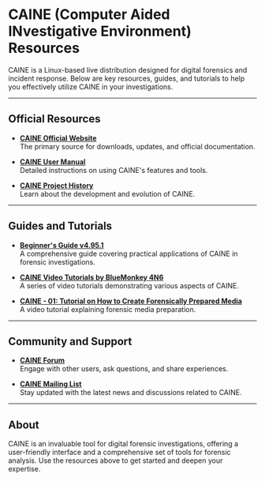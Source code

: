 # CAINE (Computer Aided INvestigative Environment) Resources  

CAINE is a Linux-based live distribution designed for digital forensics and incident response. Below are key resources, guides, and tutorials to help you effectively utilize CAINE in your investigations.  

---

## Official Resources  

- **[CAINE Official Website](https://www.caine-live.net/)**  
  The primary source for downloads, updates, and official documentation.  

- **[CAINE User Manual](https://www.caine-live.net/page8/page8.html)**  
  Detailed instructions on using CAINE's features and tools.  

- **[CAINE Project History](https://www.caine-live.net/page4/history.html)**  
  Learn about the development and evolution of CAINE.  

---

## Guides and Tutorials  

- **[Beginner's Guide v4.95.1](https://www.caine-live.net/page8/page8.html)**  
  A comprehensive guide covering practical applications of CAINE in forensic investigations.  

- **[CAINE Video Tutorials by BlueMonkey 4N6](https://www.youtube.com/playlist?list=PLSbhiuoC0XgUWuLUZ-hWOhcWFdthyugt-)**  
  A series of video tutorials demonstrating various aspects of CAINE.  

- **[CAINE - 01: Tutorial on How to Create Forensically Prepared Media](https://www.youtube.com/watch?v=5S-oCypcyxc&utm_source=chatgpt.com)**  
  A video tutorial explaining forensic media preparation.  

---

## Community and Support  

- **[CAINE Forum](https://www.caine-live.net/page5/page5.html)**  
  Engage with other users, ask questions, and share experiences.  

- **[CAINE Mailing List](https://www.caine-live.net/page6/page6.html)**  
  Stay updated with the latest news and discussions related to CAINE.  

---

## About  

CAINE is an invaluable tool for digital forensic investigations, offering a user-friendly interface and a comprehensive set of tools for forensic analysis. Use the resources above to get started and deepen your expertise.  

